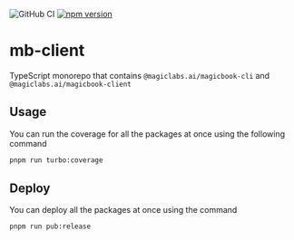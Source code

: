 
![GitHub CI](https://github.com/magiclabs-ai/mb-client/actions/workflows/ci.yml/badge.svg) [![npm version](https://img.shields.io/npm/v/@magiclabs.ai/magicbook-client.svg)](https://www.npmjs.com/package/@magiclabs.ai/magicbook-client)

# mb-client
TypeScript monorepo that contains `@magiclabs.ai/magicbook-cli` and `@magiclabs.ai/magicbook-client`

## Usage
You can run the coverage for all the packages at once using the following command
```bash
pnpm run turbo:coverage
```

## Deploy
You can deploy all the packages at once using the command
```bash
pnpm run pub:release
```
